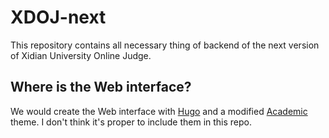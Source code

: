 # XDOJ-next

This repository contains all necessary thing of backend of 
the next version of Xidian University Online Judge.

## Where is the Web interface?

We would create the Web interface with [Hugo](https://gohugo.io/) and a
modified [Academic](https://themes.gohugo.io/theme/academic/) theme.  I
don't think it's proper to include them in this repo.
